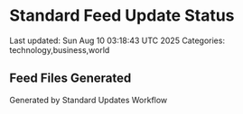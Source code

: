 # Standard Feed Update Status
Last updated: Sun Aug 10 03:18:43 UTC 2025
Categories: technology,business,world

## Feed Files Generated

Generated by Standard Updates Workflow
